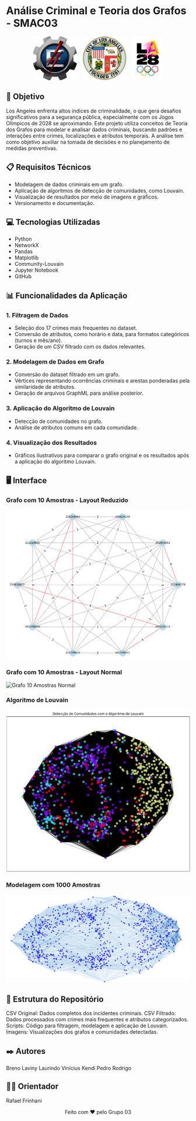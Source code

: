 # Análise Criminal e Teoria dos Grafos - SMAC03

<p align="center">
    <img src="Imagens/unifei2.png" alt="Logo UNIFEI" height="120">&nbsp;&nbsp;&nbsp;
    <img src="Imagens/la.png" alt="Logo Polícia de LA" height="120">&nbsp;&nbsp;&nbsp;
    <img src="Imagens/logo.png" alt="Logo Olimpíadas" height="120">
</p>




## 🎯 Objetivo

Los Angeles enfrenta altos índices de criminalidade, o que gera desafios significativos para a segurança pública, especialmente com os Jogos Olímpicos de 2028 se aproximando. Este projeto utiliza conceitos de Teoria dos Grafos para modelar e analisar dados criminais, buscando padrões e interações entre crimes, localizações e atributos temporais. A análise tem como objetivo auxiliar na tomada de decisões e no planejamento de medidas preventivas.

## 📋 Requisitos Técnicos

- Modelagem de dados criminais em um grafo.
- Aplicação de algoritmos de detecção de comunidades, como Louvain.
- Visualização de resultados por meio de imagens e gráficos.
- Versionamento e documentação.

## 💻 Tecnologias Utilizadas

- Python
- NetworkX
- Pandas
- Matplotlib
- Community-Louvain
- Jupyter Notebook
- GitHub

## 📊 Funcionalidades da Aplicação

### 1. **Filtragem de Dados**
- Seleção dos 17 crimes mais frequentes no dataset.
- Conversão de atributos, como horário e data, para formatos categóricos (turnos e mês/ano).
- Geração de um CSV filtrado com os dados relevantes.

### 2. **Modelagem de Dados em Grafo**
- Conversão do dataset filtrado em um grafo.
- Vértices representando ocorrências criminais e arestas ponderadas pela similaridade de atributos.
- Geração de arquivos GraphML para análise posterior.

### 3. **Aplicação do Algoritmo de Louvain**
- Detecção de comunidades no grafo.
- Análise de atributos comuns em cada comunidade.

### 4. **Visualização dos Resultados**
- Gráficos ilustrativos para comparar o grafo original e os resultados após a aplicação do algoritmo Louvain.

## 🖥️ Interface

### Grafo com 10 Amostras - Layout Reduzido
![Grafo 10 Amostras Reduzido](Imagens/grafo_10amostras_red.png)

### Grafo com 10 Amostras - Layout Normal
![Grafo 10 Amostras Normal](Imagens/grafo_10amostras_normal.png)

### Algoritmo de Louvain
![Louvain](Imagens/louvain.png)

### Modelagem com 1000 Amostras
![Modelagem com 1000 Amostras](Imagens/modelagem_1000.png)


## 📁 Estrutura do Repositório
CSV Original: Dados completos dos incidentes criminais.
CSV Filtrado: Dados processados com crimes mais frequentes e atributos categorizados.
Scripts: Código para filtragem, modelagem e aplicação de Louvain.
Imagens: Visualizações dos grafos e comunidades detectadas.

## ✒️ Autores
Breno
Laviny Laurindo
Vinícius Kendi
Pedro
Rodrigo

## 👨‍🏫 Orientador
Rafael Frinhani

<p align="center">Feito com ❤️ pelo Grupo 03</p>
